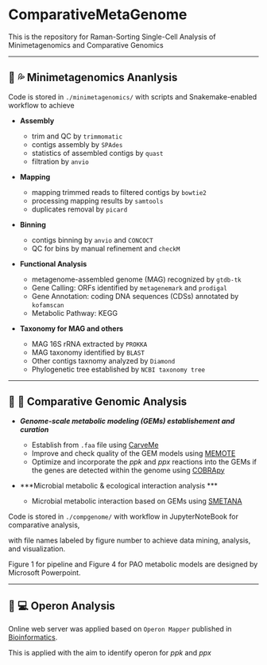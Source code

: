 # ComparativeMetaGenome
This is the repository for Raman-Sorting Single-Cell Analysis of Minimetagenomics and Comparative Genomics

----
## :microbe: :sweat_drops: Minimetagenomics Ananlysis

Code is stored in ```./minimetagenomics/``` with scripts and Snakemake-enabled workflow to achieve
- **Assembly**
  - trim and QC by ```trimmomatic```
  - contigs assembly by ```SPAdes```
  - statistics of assembled contigs by ```quast```
  - filtration by ```anvio```
  
- **Mapping**
  - mapping trimmed reads to filtered contigs by ```bowtie2```
  - processing mapping results by ```samtools```
  - duplicates removal by ```picard```
  
- **Binning**
  - contigs binning by ```anvio``` and ```CONCOCT```
  - QC for bins by manual refinement and ```checkM```

- **Functional Analysis**
  - metagenome-assembled genome (MAG) recognized by ```gtdb-tk```
  - Gene Calling: ORFs identified by ```metagenemark``` and ```prodigal```
  - Gene Annotation: coding DNA sequences (CDSs) annotated by ```kofamscan```
  - Metabolic Pathway: KEGG

- **Taxonomy for MAG and others**
  - MAG 16S rRNA extracted by ```PROKKA```
  - MAG taxonomy identified by ```BLAST```
  - Other contigs taxnomy analyzed by ```Diamond``` 
  - Phylogenetic tree established by ```NCBI taxonomy tree```
  
-----
## :dna: :microscope: Comparative Genomic Analysis

- ***Genome-scale metabolic modeling (GEMs) establishement and curation***
  - Establish from ```.faa``` file using [CarveMe](https://carveme.readthedocs.io/en/latest/usage.html)
  - Improve and check quality of the GEM models using [MEMOTE](https://github.com/opencobra/memote)
  - Optimize and incorporate the *ppk* and *ppx* reactions into the GEMs if the genes are detected within the genome
using [COBRApy](https://cobrapy.readthedocs.io/en/latest/)

- ***Microbial metabolic & ecological interaction analysis ***
  - Microbial metabolic interaction based on GEMs using [SMETANA](https://github.com/cdanielmachado/smetana)

Code is stored in ```./compgenome/``` with workflow in JupyterNoteBook for comparative analysis, 

with file names labeled by figure number to achieve data mining, analysis, and visualization.

Figure 1 for pipeline and Figure 4 for PAO metabolic models are designed by Microsoft Powerpoint.

-----
## :toolbox: :computer: Operon Analysis

Online web server was applied based on ```Operon Mapper``` published in [Bioinformatics](https://academic.oup.com/bioinformatics/article/34/23/4118/5040321). 

This is applied with the aim to identify operon for *ppk* and *ppx*
